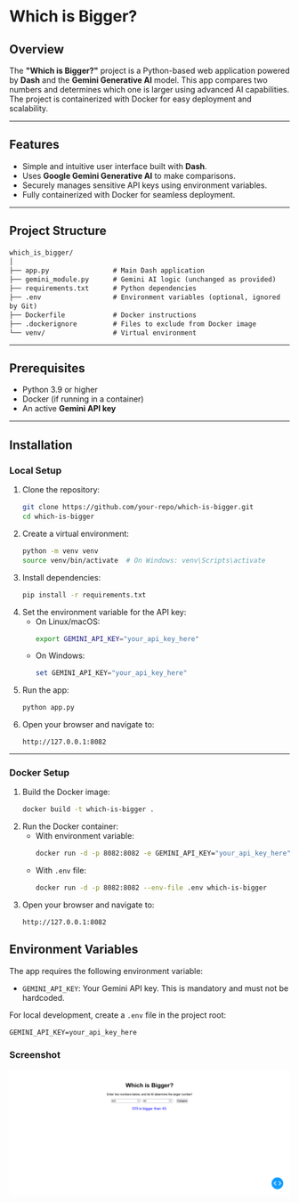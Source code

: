 # Which is Bigger?

## Overview

The **"Which is Bigger?"** project is a Python-based web application powered by **Dash** and the **Gemini Generative AI** model. This app compares two numbers and determines which one is larger using advanced AI capabilities. The project is containerized with Docker for easy deployment and scalability.

---

## Features

- Simple and intuitive user interface built with **Dash**.
- Uses **Google Gemini Generative AI** to make comparisons.
- Securely manages sensitive API keys using environment variables.
- Fully containerized with Docker for seamless deployment.

---

## Project Structure

```
which_is_bigger/
│
├── app.py                # Main Dash application
├── gemini_module.py      # Gemini AI logic (unchanged as provided)
├── requirements.txt      # Python dependencies
├── .env                  # Environment variables (optional, ignored by Git)
├── Dockerfile            # Docker instructions
├── .dockerignore         # Files to exclude from Docker image
└── venv/                 # Virtual environment
```

---

## Prerequisites

- Python 3.9 or higher
- Docker (if running in a container)
- An active **Gemini API key**

---

## Installation

### Local Setup

1. Clone the repository:
   ```bash
   git clone https://github.com/your-repo/which-is-bigger.git
   cd which-is-bigger
   ```
2. Create a virtual environment:
   ```bash
   python -m venv venv
   source venv/bin/activate  # On Windows: venv\Scripts\activate
   ```
3. Install dependencies:
   ```bash
   pip install -r requirements.txt
   ```
4. Set the environment variable for the API key:
   - On Linux/macOS:
     ```bash
     export GEMINI_API_KEY="your_api_key_here"
     ```
   - On Windows:
     ```powershell
     set GEMINI_API_KEY="your_api_key_here"
     ```
5. Run the app:
   ```bash
   python app.py
   ```
6. Open your browser and navigate to:
   ```
   http://127.0.0.1:8082
   ```

---

### Docker Setup

1. Build the Docker image:
   ```bash
   docker build -t which-is-bigger .
   ```
2. Run the Docker container:
   - With environment variable:
     ```bash
     docker run -d -p 8082:8082 -e GEMINI_API_KEY="your_api_key_here" which-is-bigger
     ```
   - With `.env` file:
     ```bash
     docker run -d -p 8082:8082 --env-file .env which-is-bigger
     ```
3. Open your browser and navigate to:
   ```
   http://127.0.0.1:8082
   ```

## Environment Variables

The app requires the following environment variable:

- `GEMINI_API_KEY`: Your Gemini API key. This is mandatory and must not be hardcoded.

For local development, create a `.env` file in the project root:

```
GEMINI_API_KEY=your_api_key_here
```
### Screenshot

![Result](result.png)
